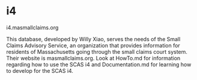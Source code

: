 i4
==
i4.masmallclaims.org

This database, developed by Willy Xiao, serves the needs of the Small Claims Advisory Service, an organization that provides information for residents of Massachusetts going through the small claims court system. Their website is masmallclaims.org.
Look at HowTo.md for information regarding how to use the SCAS i4 and Documentation.md for learning how to develop for the SCAS i4. 
